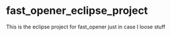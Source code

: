 # fast_opener_eclipse_project

This is the eclipse project for fast_opener just in case I loose stuff
